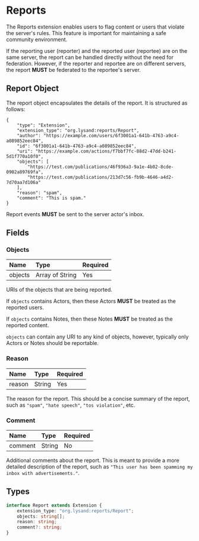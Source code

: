 # Reports

The Reports extension enables users to flag content or users that violate the server's rules. This feature is important for maintaining a safe community environment.

If the reporting user (reporter) and the reported user (reportee) are on the same server, the report can be handled directly without the need for federation. However, if the reporter and reportee are on different servers, the report **MUST** be federated to the reportee's server.

## Report Object

The report object encapsulates the details of the report. It is structured as follows:

```json5
{
    "type": "Extension",
    "extension_type": "org.lysand:reports/Report",
    "author": "https://example.com/users/6f3001a1-641b-4763-a9c4-a089852eec84",
    "id": "6f3001a1-641b-4763-a9c4-a089852eec84",
    "uri": "https://example.com/actions/f7bbf7fc-88d2-47dd-b241-5d1f770a10f0",
    "objects": [
        "https://test.com/publications/46f936a3-9a1e-4b02-8cde-0902a89769fa",
        "https://test.com/publications/213d7c56-fb9b-4646-a4d2-7d70aa7d106a"
    ],
    "reason": "spam",
    "comment": "This is spam."
}
```

Report events **MUST** be sent to the server actor's inbox.

## Fields

### Objects

| Name    | Type            | Required |
| :------ | :-------------- | :------- |
| objects | Array of String | Yes      |

URIs of the objects that are being reported.

If `objects` contains Actors, then these Actors **MUST** be treated as the reported users.

If `objects` contains Notes, then these Notes **MUST** be treated as the reported content.

`objects` can contain any URI to any kind of objects, however, typically only Actors or Notes should be reportable.

### Reason

| Name   | Type   | Required |
| :----- | :----- | :------- |
| reason | String | Yes      |

The reason for the report. This should be a concise summary of the report, such as `"spam"`, `"hate speech"`, `"tos violation"`, etc.

### Comment

| Name    | Type   | Required |
| :------ | :----- | :------- |
| comment | String | No       |

Additional comments about the report. This is meant to provide a more detailed description of the report, such as `"This user has been spamming my inbox with advertisements."`.

## Types

```typescript
interface Report extends Extension {
    extension_type: "org.lysand:reports/Report";
    objects: string[];
    reason: string;
    comment?: string;
}
```